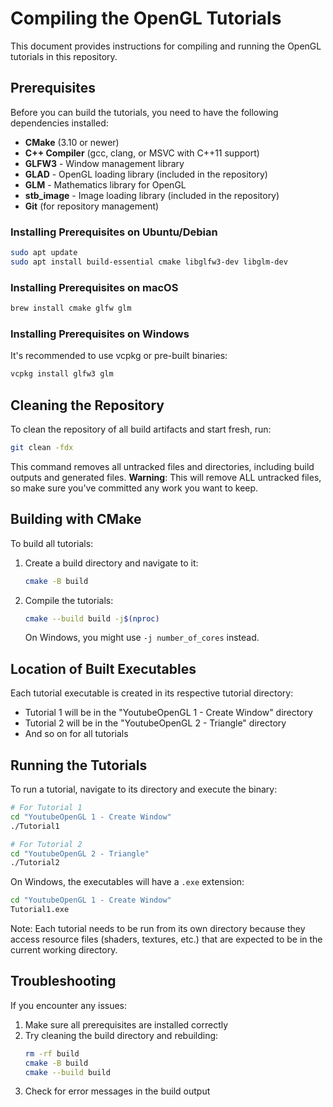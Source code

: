 # Compiling the OpenGL Tutorials

This document provides instructions for compiling and running the OpenGL tutorials in this repository.

## Prerequisites

Before you can build the tutorials, you need to have the following dependencies installed:

- **CMake** (3.10 or newer)
- **C++ Compiler** (gcc, clang, or MSVC with C++11 support)
- **GLFW3** - Window management library
- **GLAD** - OpenGL loading library (included in the repository)
- **GLM** - Mathematics library for OpenGL
- **stb_image** - Image loading library (included in the repository)
- **Git** (for repository management)

### Installing Prerequisites on Ubuntu/Debian
```bash
sudo apt update
sudo apt install build-essential cmake libglfw3-dev libglm-dev
```

### Installing Prerequisites on macOS
```bash
brew install cmake glfw glm
```

### Installing Prerequisites on Windows
It's recommended to use vcpkg or pre-built binaries:

```bash
vcpkg install glfw3 glm
```

## Cleaning the Repository

To clean the repository of all build artifacts and start fresh, run:

```bash
git clean -fdx
```

This command removes all untracked files and directories, including build outputs and generated files. **Warning**: This will remove ALL untracked files, so make sure you've committed any work you want to keep.

## Building with CMake

To build all tutorials:

1. Create a build directory and navigate to it:
   ```bash
   cmake -B build
   ```

2. Compile the tutorials:
   ```bash
   cmake --build build -j$(nproc)
   ```
   On Windows, you might use `-j number_of_cores` instead.

## Location of Built Executables

Each tutorial executable is created in its respective tutorial directory:

- Tutorial 1 will be in the "YoutubeOpenGL 1 - Create Window" directory
- Tutorial 2 will be in the "YoutubeOpenGL 2 - Triangle" directory
- And so on for all tutorials

## Running the Tutorials

To run a tutorial, navigate to its directory and execute the binary:

```bash
# For Tutorial 1
cd "YoutubeOpenGL 1 - Create Window"
./Tutorial1

# For Tutorial 2
cd "YoutubeOpenGL 2 - Triangle"
./Tutorial2
```

On Windows, the executables will have a `.exe` extension:

```bash
cd "YoutubeOpenGL 1 - Create Window"
Tutorial1.exe
```

Note: Each tutorial needs to be run from its own directory because they access resource files (shaders, textures, etc.) that are expected to be in the current working directory.

## Troubleshooting

If you encounter any issues:

1. Make sure all prerequisites are installed correctly
2. Try cleaning the build directory and rebuilding:
   ```bash
   rm -rf build
   cmake -B build
   cmake --build build
   ```
3. Check for error messages in the build output

